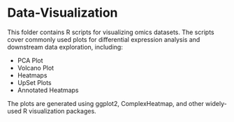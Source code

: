 # Data-Visualization
This folder contains R scripts for visualizing omics datasets. The scripts cover commonly used plots for differential expression analysis and downstream data exploration, including:

- PCA Plot
- Volcano Plot
- Heatmaps
- UpSet Plots
- Annotated Heatmaps

The plots are generated using ggplot2, ComplexHeatmap, and other widely-used R visualization packages.
